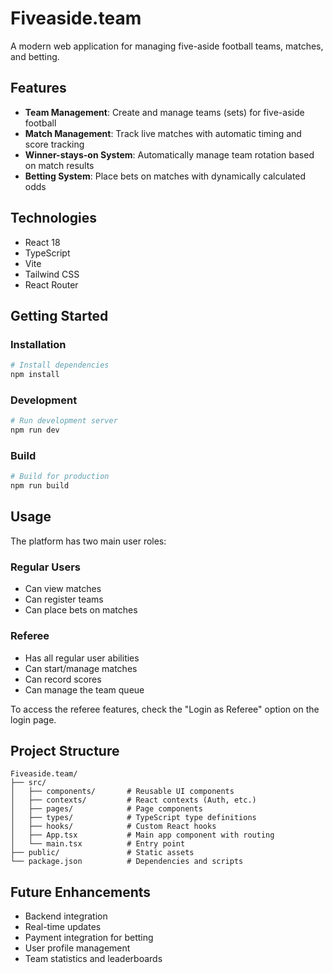 # Fiveaside.team

A modern web application for managing five-aside football teams, matches, and betting.

## Features

- **Team Management**: Create and manage teams (sets) for five-aside football
- **Match Management**: Track live matches with automatic timing and score tracking
- **Winner-stays-on System**: Automatically manage team rotation based on match results
- **Betting System**: Place bets on matches with dynamically calculated odds

## Technologies

- React 18
- TypeScript
- Vite
- Tailwind CSS
- React Router

## Getting Started

### Installation

```bash
# Install dependencies
npm install
```

### Development

```bash
# Run development server
npm run dev
```

### Build

```bash
# Build for production
npm run build
```

## Usage

The platform has two main user roles:

### Regular Users

- Can view matches
- Can register teams
- Can place bets on matches

### Referee

- Has all regular user abilities
- Can start/manage matches
- Can record scores
- Can manage the team queue

To access the referee features, check the "Login as Referee" option on the login page.

## Project Structure

```
Fiveaside.team/
├── src/
│   ├── components/       # Reusable UI components
│   ├── contexts/         # React contexts (Auth, etc.)
│   ├── pages/            # Page components
│   ├── types/            # TypeScript type definitions
│   ├── hooks/            # Custom React hooks
│   ├── App.tsx           # Main app component with routing
│   └── main.tsx          # Entry point
├── public/               # Static assets
└── package.json          # Dependencies and scripts
```

## Future Enhancements

- Backend integration
- Real-time updates
- Payment integration for betting
- User profile management
- Team statistics and leaderboards
